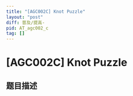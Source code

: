 ```yaml
---
title: "[AGC002C] Knot Puzzle"
layout: "post"
diff: 普及/提高-
pid: AT_agc002_c
tag: []
---
```


# [AGC002C] Knot Puzzle

## 题目描述

[problemUrl]: https://atcoder.jp/contests/agc002/tasks/agc002_c



